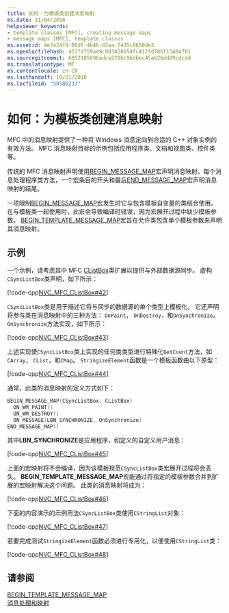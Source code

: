 ```yaml
---
title: 如何：为模板类创建消息映射
ms.date: 11/04/2016
helpviewer_keywords:
- template classes [MFC], creating message maps
- message maps [MFC], template classes
ms.assetid: 4e7e24f8-06df-4b46-82aa-7435c8650de3
ms.openlocfilehash: 437fdf59ae9c9d3428654fc412fd78bf1348a701
ms.sourcegitcommit: 6052185696adca270bc9bdbec45a626dd89cdcdd
ms.translationtype: MT
ms.contentlocale: zh-CN
ms.lasthandoff: 10/31/2018
ms.locfileid: "50586233"
---
```

# <a name="how-to-create-a-message-map-for-a-template-class"></a>如何：为模板类创建消息映射

MFC 中的消息映射提供了一种将 Windows 消息定向到合适的 C++ 对象实例的有效方法。 MFC 消息映射目标的示例包括应用程序类、文档和视图类、控件类等。

传统的 MFC 消息映射声明使用[BEGIN_MESSAGE_MAP](reference/message-map-macros-mfc.md#begin_message_map)宏声明消息映射，每个消息处理程序类方法，一个宏条目的开头和最后[END_MESSAGE_MAP](reference/message-map-macros-mfc.md#end_message_map)宏声明消息映射的结尾。

一项限制[BEGIN_MESSAGE_MAP](reference/message-map-macros-mfc.md#begin_message_map)宏发生时它与包含模板自变量的类结合使用。 在与模板类一起使用时，此宏会导致编译时错误，因为宏展开过程中缺少模板参数。 [BEGIN_TEMPLATE_MESSAGE_MAP](reference/message-map-macros-mfc.md#begin_template_message_map)宏旨在允许类包含单个模板参数来声明其消息映射。

## <a name="example"></a>示例

一个示例，请考虑其中 MFC [CListBox](../mfc/reference/clistbox-class.md)类扩展以提供与外部数据源同步。 虚构`CSyncListBox`类声明，如下所示：

[!code-cpp[NVC_MFC_CListBox#42](../mfc/codesnippet/cpp/how-to-create-a-message-map-for-a-template-class_1.h)]

`CSyncListBox`类是用于描述它将与同步的数据源的单个类型上模板化。 它还声明将参与类在消息映射中的三种方法： `OnPaint`， `OnDestroy`，和`OnSynchronize`。 `OnSynchronize`方法实现，如下所示：

[!code-cpp[NVC_MFC_CListBox#43](../mfc/codesnippet/cpp/how-to-create-a-message-map-for-a-template-class_2.cpp)]

上述实现使`CSyncListBox`类上实现的任何类类型进行特殊化`GetCount`方法，如`CArray`， `CList`，和`CMap`。 `StringizeElement`函数是一个模板函数由以下原型：

[!code-cpp[NVC_MFC_CListBox#44](../mfc/codesnippet/cpp/how-to-create-a-message-map-for-a-template-class_3.cpp)]

通常，此类的消息映射的定义方式如下：

```cpp
BEGIN_MESSAGE_MAP(CSyncListBox, CListBox)
  ON_WM_PAINT()
  ON_WM_DESTROY()
  ON_MESSAGE(LBN_SYNCHRONIZE, OnSynchronize)
END_MESSAGE_MAP()
```

其中**LBN_SYNCHRONIZE**是应用程序，如定义的自定义用户消息：

[!code-cpp[NVC_MFC_CListBox#45](../mfc/codesnippet/cpp/how-to-create-a-message-map-for-a-template-class_4.cpp)]

上面的宏映射将不会编译，因为该模板规范`CSyncListBox`类宏展开过程将会丢失。 **BEGIN_TEMPLATE_MESSAGE_MAP**宏能通过将指定的模板参数合并到扩展的宏映射解决这个问题。 此类的消息映射将成为：

[!code-cpp[NVC_MFC_CListBox#46](../mfc/codesnippet/cpp/how-to-create-a-message-map-for-a-template-class_5.cpp)]

下面的内容演示的示例用法`CSyncListBox`类使用`CStringList`对象：

[!code-cpp[NVC_MFC_CListBox#47](../mfc/codesnippet/cpp/how-to-create-a-message-map-for-a-template-class_6.cpp)]

若要完成测试`StringizeElement`函数必须进行专用化，以便使用`CStringList`类：

[!code-cpp[NVC_MFC_CListBox#48](../mfc/codesnippet/cpp/how-to-create-a-message-map-for-a-template-class_7.cpp)]

## <a name="see-also"></a>请参阅

[BEGIN_TEMPLATE_MESSAGE_MAP](reference/message-map-macros-mfc.md#begin_template_message_map)<br/>
[消息处理和映射](../mfc/message-handling-and-mapping.md)

